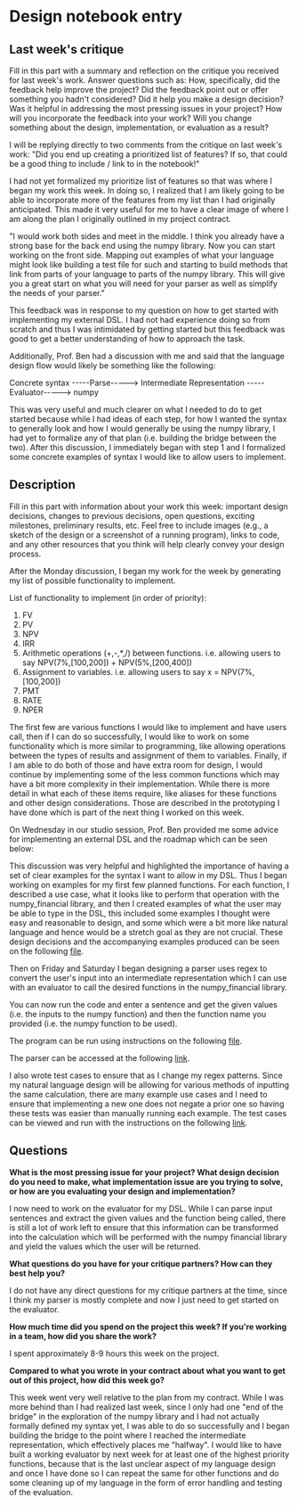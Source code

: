 # Design notebook entry

## Last week's critique

Fill in this part with a summary and reflection on the critique you received for
last week's work. Answer questions such as:  How, specifically, did the feedback help
improve the project? Did the feedback point out or offer something you hadn't considered?
Did it help you make a design decision? Was it helpful in addressing the most pressing
issues in your project? How will you incorporate the feedback into your work? Will you
change something about the design, implementation, or evaluation as a result?

I will be replying directly to two comments from the critique on last week's work:
"Did you end up creating a prioritized list of features? If so, that could be a good thing to include / link to in the notebook!"

I had not yet formalized my prioritize list of features so that was where I began my work this week. In doing so, I realized that I am likely going to be able to incorporate more of the features from my list than I had originally anticipated. This made it very useful for me to have a clear image of where I am along the plan I originally outlined in my project contract.

"I would work both sides and meet in the middle. I think you already have a strong base for the back end using the numpy library. Now you can start working on the front side. Mapping out examples of what your language might look like building a test file for such and starting to build methods that link from parts of your language to parts of the numpy library. This will give you a great start on what you will need for your parser as well as simplify the needs of your parser."

This feedback was in response to my question on how to get started with implementing my external DSL. I had not had experience doing so from scratch and thus I was intimidated by getting started but this feedback was good to get a better understanding of how to approach the task. 

Additionally, Prof. Ben had a discussion with me and said that the language design flow would likely be something like the following:

Concrete syntax -----Parse-----> Intermediate Representation -----Evaluator-----> numpy

This was very useful and much clearer on what I needed to do to get started because while I had ideas of each step, for how I wanted the syntax to generally look and how I would generally be using the numpy library, I had yet to formalize any of that plan (i.e. building the bridge between the two). After this discussion, I immediately began with step 1 and I formalized some concrete examples of syntax I would like to allow users to implement.

## Description

Fill in this part with information about your work this week:
important design decisions, changes to previous decisions, open questions,
exciting milestones, preliminary results, etc. Feel free to include images
(e.g., a sketch of the design or a screenshot of a running program), links to
code, and any other resources that you think will help clearly convey your
design process.

After the Monday discussion, I began my work for the week by generating my list of possible functionality to implement.

List of functionality to implement (in order of priority):
1. FV
2. PV
3. NPV
4. IRR
5. Arithmetic operations (+,-,*,/) between functions. i.e. allowing users to say NPV(7%,[100,200]) + NPV(5%,[200,400])
6. Assignment to variables. i.e. allowing users to say x = NPV(7%,[100,200])
7. PMT
8. RATE
9. NPER

The first few are various functions I would like to implement and have users call, then if I can do so successfully, I would like to work on some functionality which is more similar to programming, like allowing operations between the types of results and assignment of them to variables. Finally, if I am able to do both of those and have extra room for design, I would continue by implementing some of the less common functions which may have a bit more complexity in their implementation. While there is more detail in what each of these items require, like aliases for these functions and other design considerations. Those are described in the prototyping I have done which is part of the next thing I worked on this week.

On Wednesday in our studio session, Prof. Ben provided me some advice for implementing an external DSL and the roadmap which can be seen below:
<IMAGE OF ROADMAP>

This discussion was very helpful and highlighted the importance of having a set of clear examples for the syntax I want to allow in my DSL. Thus I began working on examples for my first few planned functions. For each function, I described a use case, what it looks like to perform that operation with the numpy_financial library, and then I created examples of what the user may be able to type in the DSL, this included some examples I thought were easy and reasonable to design, and some which were a bit more like natural language and hence would be a stretch goal as they are not crucial. These design decisions and the accompanying examples produced can be seen on the following [file](https://github.com/hmc-cs111-spring2023/artifact-cvaldovinos/blob/main/examples-ideal.txt).

Then on Friday and Saturday I began designing a parser uses regex to convert the user's input into an intermediate representation which I can use with an evaluator to call the desired functions in the numpy_financial library.

You can now run the code and enter a sentence and get the given values (i.e. the inputs to the numpy function) and then the function name you provided (i.e. the numpy function to be used).

The program can be run using instructions on the following [file](https://github.com/hmc-cs111-spring2023/artifact-cvaldovinos/blob/main/main.py).

The parser can be accessed at the following [link](https://github.com/hmc-cs111-spring2023/artifact-cvaldovinos/blob/main/finParser.py).

I also wrote test cases to ensure that as I change my regex patterns. Since my natural language design will be allowing for various methods of inputting the same calculation, there are many example use cases and I need to ensure that implementing a new one does not negate a prior one so having these tests was easier than manually running each example. The test cases can be viewed and run with the instructions on the following [link](https://github.com/hmc-cs111-spring2023/artifact-cvaldovinos/blob/main/test.py).



## Questions

**What is the most pressing issue for your project? What design decision do
you need to make, what implementation issue are you trying to solve, or how
are you evaluating your design and implementation?**

I now need to work on the evaluator for my DSL. While I can parse input sentences and extract the given values and the function being called, there is still a lot of work left to ensure that this information can be transformed into the calculation which will be performed with the numpy financial library and yield the values which the user will be returned.

**What questions do you have for your critique partners? How can they best help
you?**

I do not have any direct questions for my critique partners at the time, since I think my parser is mostly complete and now I just need to get started on the evaluator.

**How much time did you spend on the project this week? If you're working in a
team, how did you share the work?**

I spent approximately 8-9 hours this week on the project.

**Compared to what you wrote in your contract about what you want to get out of this
project, how did this week go?**

This week went very well relative to the plan from my contract. While I was more behind than I had realized last week, since I only had one "end of the bridge" in the exploration of the numpy library and I had not actually formally defined my syntax yet, I was able to do so successfully and I began building the bridge to the point where I reached the intermediate representation, which effectively places me "halfway". I would like to have built a working evaluator by next week for at least one of the highest priority functions, because that is the last unclear aspect of my language design and once I have done so I can repeat the same for other functions and do some cleaning up of my language in the form of error handling and testing of the evaluation.